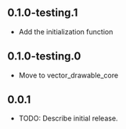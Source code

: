 ## 0.1.0-testing.1

* Add the initialization function

## 0.1.0-testing.0

* Move to vector_drawable_core

## 0.0.1

* TODO: Describe initial release.
